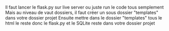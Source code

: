 Il faut lancer le flask.py sur live server ou juste run le code tous semplement 
Mais au niveau de vaut dossiers, il faut créer un sous dossier "templates" dans votre dossier projet 
Ensuite mettre dans le dossier "templates" tous le html le reste donc le flask.py et le SQLite reste dans votre dossier projet
